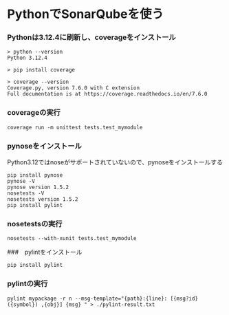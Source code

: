 # PythonでSonarQubeを使う

### Pythonは3.12.4に刷新し、coverageをインストール
```
> python --version
Python 3.12.4

> pip install coverage

> coverage --version
Coverage.py, version 7.6.0 with C extension
Full documentation is at https://coverage.readthedocs.io/en/7.6.0
```

### coverageの実行
```
coverage run -m unittest tests.test_mymodule
```

### pynoseをインストール
Python3.12ではnoseがサポートされていないので、pynoseをインストールする
```
pip install pynose
pynose -V
pynose version 1.5.2
nosetests -V
nosetests version 1.5.2
pip install pylint
```

### nosetestsの実行
```
nosetests --with-xunit tests.test_mymodule
```

###　pylintをインストール
```
pip install pylint
```

### pylintの実行
```
pylint mypackage -r n --msg-template="{path}:{line}: [{msg?id}({symbol}) ,{obj}] {msg} " > ./pylint-result.txt
```
